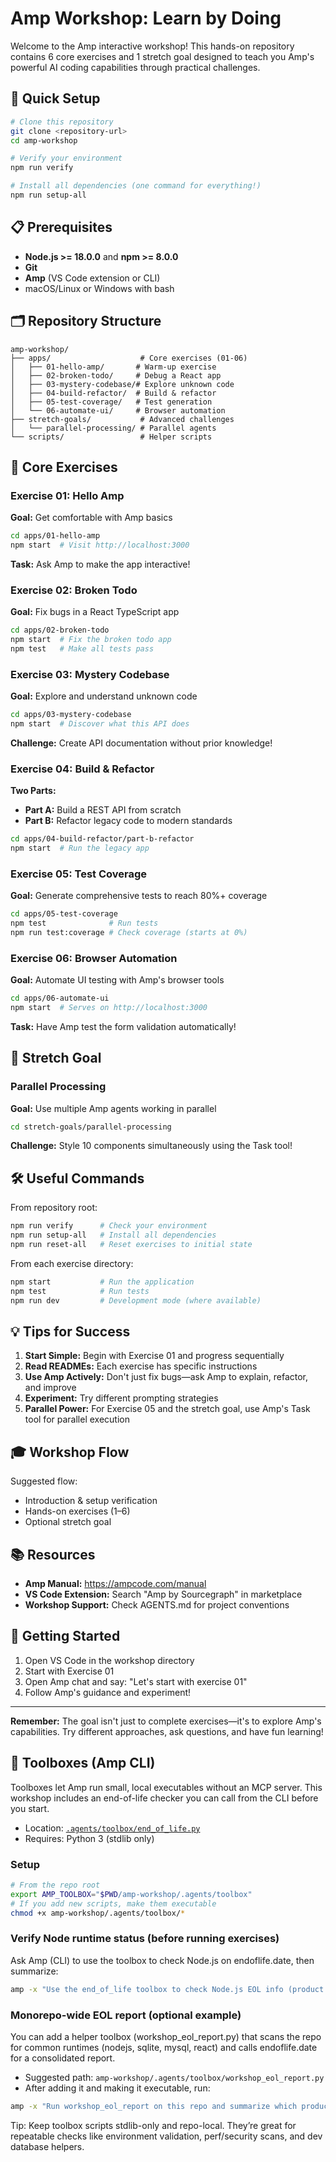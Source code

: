 # Amp Workshop: Learn by Doing

Welcome to the Amp interactive workshop! This hands-on repository contains 6 core exercises and 1 stretch goal designed to teach you Amp's powerful AI coding capabilities through practical challenges.

## 🚀 Quick Setup

```bash
# Clone this repository
git clone <repository-url>
cd amp-workshop

# Verify your environment
npm run verify

# Install all dependencies (one command for everything!)
npm run setup-all
```

## 📋 Prerequisites

- **Node.js >= 18.0.0** and **npm >= 8.0.0**
- **Git**
- **Amp** (VS Code extension or CLI)
- macOS/Linux or Windows with bash

## 🗂️ Repository Structure

```
amp-workshop/
├── apps/                    # Core exercises (01-06)
│   ├── 01-hello-amp/       # Warm-up exercise
│   ├── 02-broken-todo/     # Debug a React app
│   ├── 03-mystery-codebase/# Explore unknown code
│   ├── 04-build-refactor/  # Build & refactor
│   ├── 05-test-coverage/   # Test generation
│   └── 06-automate-ui/     # Browser automation
├── stretch-goals/           # Advanced challenges
│   └── parallel-processing/ # Parallel agents
└── scripts/                 # Helper scripts
```

## 🎯 Core Exercises

### Exercise 01: Hello Amp
**Goal:** Get comfortable with Amp basics
```bash
cd apps/01-hello-amp
npm start  # Visit http://localhost:3000
```
**Task:** Ask Amp to make the app interactive!

### Exercise 02: Broken Todo
**Goal:** Fix bugs in a React TypeScript app
```bash
cd apps/02-broken-todo
npm start  # Fix the broken todo app
npm test   # Make all tests pass
```

### Exercise 03: Mystery Codebase
**Goal:** Explore and understand unknown code
```bash
cd apps/03-mystery-codebase
npm start  # Discover what this API does
```
**Challenge:** Create API documentation without prior knowledge!

### Exercise 04: Build & Refactor
**Two Parts:**
- **Part A:** Build a REST API from scratch
- **Part B:** Refactor legacy code to modern standards
```bash
cd apps/04-build-refactor/part-b-refactor
npm start  # Run the legacy app
```

### Exercise 05: Test Coverage
**Goal:** Generate comprehensive tests to reach 80%+ coverage
```bash
cd apps/05-test-coverage
npm test              # Run tests
npm run test:coverage # Check coverage (starts at 0%)
```

### Exercise 06: Browser Automation
**Goal:** Automate UI testing with Amp's browser tools
```bash
cd apps/06-automate-ui
npm start  # Serves on http://localhost:3000
```
**Task:** Have Amp test the form validation automatically!

## 🌟 Stretch Goal

### Parallel Processing
**Goal:** Use multiple Amp agents working in parallel
```bash
cd stretch-goals/parallel-processing
```
**Challenge:** Style 10 components simultaneously using the Task tool!

## 🛠️ Useful Commands

From repository root:
```bash
npm run verify      # Check your environment
npm run setup-all   # Install all dependencies
npm run reset-all   # Reset exercises to initial state
```

From each exercise directory:
```bash
npm start           # Run the application
npm test            # Run tests
npm run dev         # Development mode (where available)
```

## 💡 Tips for Success

1. **Start Simple:** Begin with Exercise 01 and progress sequentially
2. **Read READMEs:** Each exercise has specific instructions
3. **Use Amp Actively:** Don't just fix bugs—ask Amp to explain, refactor, and improve
4. **Experiment:** Try different prompting strategies
5. **Parallel Power:** For Exercise 05 and the stretch goal, use Amp's Task tool for parallel execution

## 🎓 Workshop Flow

Suggested flow:
- Introduction & setup verification
- Hands-on exercises (1–6)
- Optional stretch goal

## 📚 Resources

- **Amp Manual:** https://ampcode.com/manual
- **VS Code Extension:** Search "Amp by Sourcegraph" in marketplace
- **Workshop Support:** Check AGENTS.md for project conventions

## 🚦 Getting Started

1. Open VS Code in the workshop directory
2. Start with Exercise 01
3. Open Amp chat and say: "Let's start with exercise 01"
4. Follow Amp's guidance and experiment!

---

**Remember:** The goal isn't just to complete exercises—it's to explore Amp's capabilities. Try different approaches, ask questions, and have fun learning!

## 🧰 Toolboxes (Amp CLI)

Toolboxes let Amp run small, local executables without an MCP server. This workshop includes an end-of-life checker you can call from the CLI before you start.

- Location: [`.agents/toolbox/end_of_life.py`](/amp-workshop/.agents/toolbox/end_of_life.py#L1-L200)
- Requires: Python 3 (stdlib only)

### Setup

```bash
# From the repo root
export AMP_TOOLBOX="$PWD/amp-workshop/.agents/toolbox"
# If you add new scripts, make them executable
chmod +x amp-workshop/.agents/toolbox/*
```

### Verify Node runtime status (before running exercises)

Ask Amp (CLI) to use the toolbox to check Node.js on endoflife.date, then summarize:

```bash
amp -x "Use the end_of_life toolbox to check Node.js EOL info (product: nodejs). Summarize current LTS and EOL dates and tell me if Node 18 is OK for this workshop."
```

### Monorepo-wide EOL report (optional example)

You can add a helper toolbox (workshop_eol_report.py) that scans the repo for common runtimes (nodejs, sqlite, mysql, react) and calls endoflife.date for a consolidated report.

- Suggested path: `amp-workshop/.agents/toolbox/workshop_eol_report.py`
- After adding it and making it executable, run:

```bash
amp -x "Run workshop_eol_report on this repo and summarize which products are close to EOL within 90 days."
```

Tip: Keep toolbox scripts stdlib-only and repo-local. They’re great for repeatable checks like environment validation, perf/security scans, and dev database helpers.

